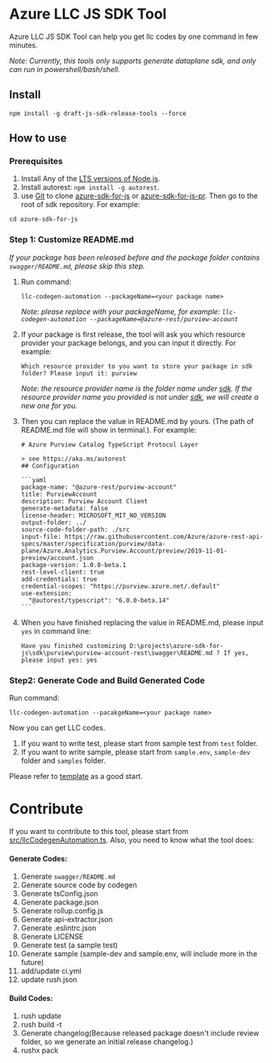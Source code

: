 # Azure LLC JS SDK Tool
Azure LLC JS SDK Tool can help you get llc codes by one command in few minutes.

*Note: Currently, this tools only supports generate dataplane sdk, and only can run in powershell/bash/shell.*

## Install
```shell script
npm install -g draft-js-sdk-release-tools --force
```

## How to use

### Prerequisites
1. Install Any of the [LTS versions of Node.js](https://nodejs.org/en/about/releases/).
2. Install autorest: `npm install -g autorest`.
3. use [Git](https://git-scm.com/) to clone [azure-sdk-for-js](https://github.com/Azure/azure-sdk-for-js) or [azure-sdk-for-js-pr](https://github.com/Azure/azure-sdk-for-js-pr). Then go to the root of sdk repository. For example:
```shell
cd azure-sdk-for-js
```

### Step 1: Customize README.md
*If your package has been released before and the package folder contains `swagger/README.md`, please skip this step.*

1. Run command:
    ```shell
    llc-codegen-automation --packageName=<your package name>
    ```
    *Note: please replace with your packageName, for example: `llc-codegen-automation --packageName=@azure-rest/purview-account`*

2. If your package is first release, the tool will ask you which resource provider your package belongs, and you can input it directly. For example:
    ```shell
    Which resource provider to you want to store your package in sdk folder? Please input it: purview
    ```
   *Note: the resource provider name is the folder name under [sdk](https://github.com/Azure/azure-sdk-for-js/tree/main/sdk). If the resource provider name you provided is not under [sdk](https://github.com/Azure/azure-sdk-for-js/tree/main/sdk), we will create a new one for you.*
3. Then you can replace the value in README.md by yours. (The path of README.md file will show in terminal.). For example:
    ~~~
    # Azure Purview Catalog TypeScript Protocol Layer
    
    > see https://aka.ms/autorest
    ## Configuration
    
    ```yaml
    package-name: "@azure-rest/purview-account"
    title: PurviewAccount
    description: Purview Account Client
    generate-metadata: false
    license-header: MICROSOFT_MIT_NO_VERSION
    output-folder: ../
    source-code-folder-path: ./src
    input-file: https://raw.githubusercontent.com/Azure/azure-rest-api-specs/master/specification/purview/data-plane/Azure.Analytics.Purview.Account/preview/2019-11-01-preview/account.json
    package-version: 1.0.0-beta.1
    rest-level-client: true
    add-credentials: true
    credential-scopes: "https://purview.azure.net/.default"
    use-extension:
      "@autorest/typescript": "6.0.0-beta.14"
    ``` 
    ~~~

4. When you have finished replacing the value in README.md, please input `yes` in command line:
    ```shell
    Have you finished customizing D:\projects\azure-sdk-for-js\sdk\purview\purview-account-rest\swagger\README.md ? If yes, please input yes: yes
    ```

### Step2: Generate Code and Build Generated Code
Run command:
```shell
llc-codegen-automation --pacakgeName=<your package name>
```
Now you can get LLC codes.

1. If you want to write test, please start from sample test from `test` folder.
2. If you want to write sample, please start from `sample.env`, `sample-dev` folder and `samples` folder.

Please refer to [template](https://github.com/Azure/azure-sdk-for-js/tree/main/sdk/template/template) as a good start.

# Contribute
If you want to contribute to this tool, please start from [src/llcCodegenAutomation.ts](src/llcCodegenAutomationCLI.ts).
Also, you need to know what the tool does:

#### Generate Codes:
1. Generate `swagger/README.md`
2. Generate source code by codegen
3. Generate tsConfig.json
4. Generate package.json
5. Generate rollup.config.js
6. Generate api-extractor.json
7. Generate .eslintrc.json
8. Generate LICENSE
9. Generate test (a sample test)
10. Generate sample (sample-dev and sample.env, will include more in the future)
11. add/update ci.yml
12. update rush.json
#### Build Codes:
1. rush update
2. rush build -t <your package name>
3. Generate changelog(Because released package doesn't include review folder, so we generate an initial release changelog.)
4. rushx pack
